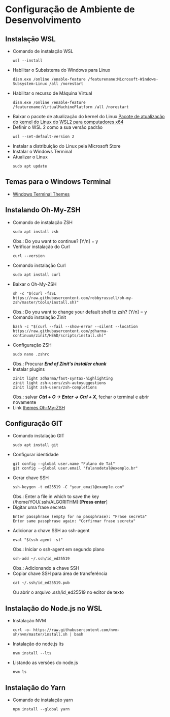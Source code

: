 # Configuração de Ambiente de Desenvolvimento

## Instalação WSL
* Comando de instalação WSL 
  ``` 
  wsl --install 
  ```
* Habilitar o Subsistema do Windows para Linux
  ```
  dism.exe /online /enable-feature /featurename:Microsoft-Windows-Subsystem-Linux /all /norestart
  ```
* Habilitar o recurso de Máquina Virtual
  ```
  dism.exe /online /enable-feature /featurename:VirtualMachinePlatform /all /norestart
  ```
* Baixar o pacote de atualização do kernel do Linux [Pacote de atualização do kernel do Linux do WSL2 para computadores x64](https://wslstorestorage.blob.core.windows.net/wslblob/wsl_update_x64.msi)
* Definir o WSL 2 como a sua versão padrão
  ```
  wsl --set-default-version 2
  ```
* Instalar a distribuição do Linux pela Microsoft Store
* Instalar o Windows Terminal
* Atualizar o Linux
  ```
  sudo apt update
  ```

## Temas para o Windows Terminal
* [Windows Terminal Themes](https://windowsterminalthemes.dev/)

## Instalando Oh-My-ZSH
* Comando de instalação ZSH
  ```
  sudo apt install zsh
  ```
  Obs.: Do you want to continue? [Y/n] = y
* Verificar instalação do Curl
  ```
  curl --version
  ```
* Comando instalação Curl
  ```
  sudo apt install curl
  ```
* Baixar o Oh-My-ZSH
  ```
  sh -c "$(curl -fsSL https://raw.githubusercontent.com/robbyrussell/oh-my-zsh/master/tools/install.sh)"
  ```
  Obs.: Do you want to change your default shell to zsh? [Y/n] = y
* Comando instalação Zinit
  ```
  bash -c "$(curl --fail --show-error --silent --location https://raw.githubusercontent.com/zdharma-continuum/zinit/HEAD/scripts/install.sh)"
  ```
* Configuração ZSH
  ```
  sudo nano .zshrc
  ```
  Obs.: Procurar **_End of Zinit's installer chunk_**
* Instalar plugins
  ```
  zinit light zdharma/fast-syntax-highlighting
  zinit light zsh-users/zsh-autosuggestions
  zinit light zsh-users/zsh-completions
  ```
  Obs.: salvar **_Ctrl + O -> Enter -> Ctrl + X_**, fechar o terminal e abrir novamente
* Link [themes Oh-My-ZSH](https://github.com/ohmyzsh/ohmyzsh/wiki/Themes)

## Configuração GIT
* Comando instalação GIT
  ```
  sudo apt install git
  ```
* Configurar identidade
  ```
  git config --global user.name "Fulano de Tal"
  git config --global user.email "fulanodetal@exemplo.br"
  ```
* Gerar chave SSH
  ```
  ssh-keygen -t ed25519 -C "your_email@example.com"
  ```
  Obs.: Enter a file in which to save the key (/home/YOU/.ssh/ALGORITHM):[**Press enter**]
* Digitar uma frase secreta
  ```
  Enter passphrase (empty for no passphrase): "Frase secreta"
  Enter same passphrase again: "Corfirmar frase secreta"
  ```
* Adicionar a chave SSH ao ssh-agent
  ```
  eval "$(ssh-agent -s)"
  ```
  Obs.: Iniciar o ssh-agent em segundo plano
  ```
  ssh-add ~/.ssh/id_ed25519
  ```
  Obs.: Adicionando a chave SSH
* Copiar chave SSH para área de transferência
  ```
  cat ~/.ssh/id_ed25519.pub
  ```
  Ou abrir o arquivo .ssh/id_ed25519 no editor de texto

## Instalação do Node.js no WSL
* Instalação NVM
  ```
  curl -o- https://raw.githubusercontent.com/nvm-sh/nvm/master/install.sh | bash
  ```
* Instalação do node.js lts
  ```
  nvm install --lts
  ```
* Listando as versões do node.js
  ```
  nvm ls
  ```

## Instalação do Yarn
* Comando de instalação yarn
  ```
  npm install --global yarn
  ```
